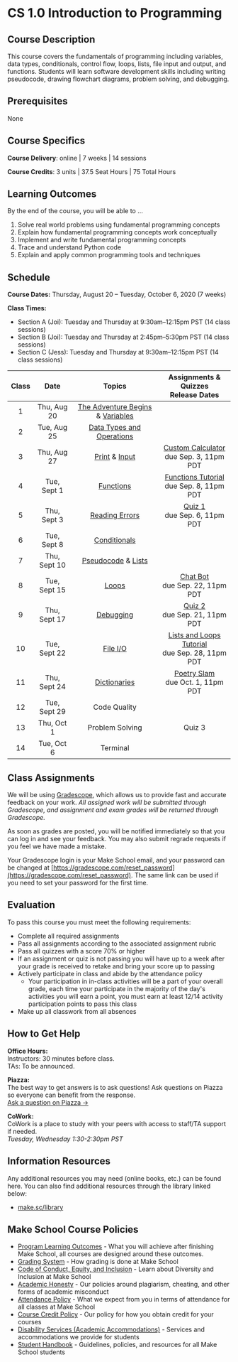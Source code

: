 # CS 1.0 Introduction to Programming

## Course Description

This course covers the fundamentals of programming including variables, data types, conditionals, control flow, loops, lists, file input and output, and functions. Students will learn software development skills including writing pseudocode, drawing flowchart diagrams, problem solving, and debugging. 

## Prerequisites

None

## Course Specifics

**Course Delivery**: online | 7 weeks | 14 sessions

**Course Credits**: 3 units | 37.5 Seat Hours | 75 Total Hours

## Learning Outcomes

By the end of the course, you will be able to ...

1. Solve real world problems using fundamental programming concepts
1. Explain how fundamental programming concepts work conceptually
1. Implement and write fundamental programming concepts
1. Trace and understand Python code
1. Explain and apply common programming tools and techniques

## Schedule

**Course Dates:** Thursday, August 20 – Tuesday, October 6, 2020 (7 weeks)

**Class Times:** 

* Section A (Joi): Tuesday and Thursday at 9:30am–12:15pm PST (14 class sessions)
* Section B (Joi): Tuesday and Thursday at 2:45pm–5:30pm PST (14 class sessions)
* Section C (Jess): Tuesday and Thursday at 9:30am–12:15pm PST (14 class sessions)


| Class |          Date          |                 Topics                  |    Assignments & Quizzes <br/> Release Dates    |
|:-----:|:----------------------:|:---------------------------------------:|:---------------------------------------:|
|  1 |  Thu, Aug 20               | [The Adventure Begins] & [Variables] | 
|  2 |  Tue, Aug 25               | [Data Types and Operations] |
|  3 |  Thu, Aug 27               | [Print] & [Input] | [Custom Calculator] <br/> due Sep. 3, 11pm PDT
|  4 |  Tue, Sept 1               | [Functions] | [Functions Tutorial] <br/> due Sep. 8, 11pm PDT
|  5 |  Thu, Sept 3               | [Reading Errors] | [Quiz 1] <br/> due Sep. 6, 11pm PDT
|  6 |  Tue, Sept 8               | [Conditionals] |
|  7 |  Thu, Sept 10               | [Pseudocode] & [Lists] |
|  8 |  Tue, Sept 15              | [Loops] | [Chat Bot] <br/> due Sep. 22, 11pm PDT
|  9 |  Thu, Sept 17              | [Debugging] | [Quiz 2] <br/> due Sep. 21, 11pm PDT
| 10 |  Tue, Sept 22              | [File I/O] | [Lists and Loops Tutorial] <br/> due Sep. 28, 11pm PDT
| 11 |  Thu, Sept 24              | [Dictionaries] | [Poetry Slam] <br/> due Oct. 1, 11pm PDT
| 12 |  Tue, Sept 29              | Code Quality |
| 13 |  Thu, Oct 1              | Problem Solving | Quiz 3
| 14 |  Tue, Oct 6                | Terminal |


[The Adventure Begins]: Lessons/adventure_begins.md
[Variables]: Lessons/variables.md
[Data Types and Operations]: Lessons/datatypes_operations.md
[Print]: Lessons/print.md
[Input]: Lessons/input.md
[Functions]: Lessons/functions.md
[Reading Errors]: Lessons/reading_errors.md
[Conditionals]: Lessons/conditionals.md
[Pseudocode]: Lessons/pseudocode.md
[Lists]: Lessons/lists.md
[Loops]: Lessons/loops.md
[Debugging]: Lessons/debugging.md
[File I/O]: Lessons/file_io.md
[Dictionaries]: Lessons/dictionaries.md
[Code Quality]: Lessons/code_quality.md
[Problem Solving]: Lessons/problem_solving.md
[Terminal]: Lessons/terminal.md

[Custom Calculator]: Lessons/custom_calculator.md
[Functions Tutorial]: https://www.gradescope.com/courses/154615/assignments/635836
[Chat Bot]: Lessons/chat_bot.md
[Lists and Loops Tutorial]: https://www.gradescope.com/courses/154615/assignments/690562/
[Poetry Slam]: Lessons/poetry_slam.md

[Quiz 1]: Lessons/quiz1.md
[Quiz 2]: Lessons/quiz2.md
[Quiz 3]: Lessons/quiz3.md

## Class Assignments

We will be using [Gradescope](gradescope.com), which allows us to provide fast and accurate feedback on your work. *All assigned work will be submitted through Gradescope, and assignment and exam grades will be returned through Gradescope.*

As soon as grades are posted, you will be notified immediately so that you can log in and see your feedback. You may also submit regrade requests if you feel we have made a mistake.

Your Gradescope login is your Make School email, and your password can be changed at [https://gradescope.com/reset_password](https://gradescope.com/reset_password). The same link can be used if you need to set your password for the first time.

## Evaluation

To pass this course you must meet the following requirements:

- Complete all required assignments
- Pass all assignments according to the associated assignment rubric
- Pass all quizzes with a score 70% or higher 
- If an assignment or quiz is not passing you will have up to a week after your grade is received to retake and bring your score up to passing
- Actively participate in class and abide by the attendance policy
    - Your participation in in-class activities will be a part of your overall grade, each time your participate in the majority of the day's activities you will earn a point, you must earn at least 12/14 activity participation points to pass this class
- Make up all classwork from all absences

## How to Get Help
**Office Hours:** \
Instructors: 30 minutes before class.\
TAs: To be announced.

**Piazza:** \
The best way to get answers is to ask questions! Ask questions on Piazza so everyone can benefit from the response. \
[Ask a question on Piazza →](https://piazza.com/makeschool.com/fall2020/cs10)

**CoWork:** \
CoWork is a place to study with your peers with access to staff/TA support if needed. \
*Tuesday, Wednesday 1:30-2:30pm PST*

##  Information Resources

Any additional resources you may need (online books, etc.) can be found here. You can also find additional resources through the library linked below:

- [make.sc/library](http://make.sc/library)

## Make School Course Policies

- [Program Learning Outcomes](https://make.sc/program-learning-outcomes) - What you will achieve after finishing Make School, all courses are designed around these outcomes.
- [Grading System](https://make.sc/grading-system) - How grading is done at Make School
- [Code of Conduct, Equity, and Inclusion](https://make.sc/code-of-conduct) - Learn about Diversity and Inclusion at Make School
- [Academic Honesty](https://make.sc/academic-honesty-policy) - Our policies around plagiarism, cheating, and other forms of academic misconduct
- [Attendance Policy](https://make.sc/attendance-policy) - What we expect from you in terms of attendance for all classes at Make School
- [Course Credit Policy](https://make.sc/course-credit-policy) - Our policy for how you obtain credit for your courses
- [Disability Services (Academic Accommodations)](https://make.sc/disability-services) - Services and accommodations we provide for students
- [Student Handbook](https://make.sc/student-handbook) - Guidelines, policies, and resources for all Make School students
